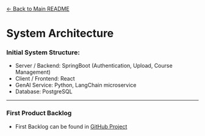 [← Back to Main README](../README.md)

# System Architecture

### Initial System Structure:

- Server / Backend: SpringBoot (Authentication, Upload, Course Management)
- Client / Frontend: React
- GenAI Service: Python, LangChain microservice
- Database: PostgreSQL

---

### First Product Backlog

- First Backlog can be found in [GitHub Project](https://github.com/orgs/AET-DevOps25/projects/47)
